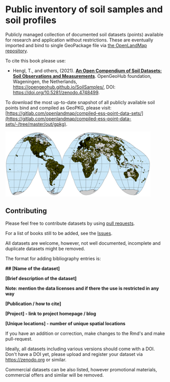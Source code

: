 
# Public inventory of soil samples and soil profiles

Publicly managed collection of documented soil datasets (points) available for 
research and application without restrictions. These are eventually imported and 
bind to single GeoPackage file via [the OpenLandMap repository](https://gitlab.com/openlandmap/compiled-ess-point-data-sets/).

To cite this book please use:

- Hengl, T., and others, (2021). [**An Open Compendium of Soil Datasets: Soil Observations and Measurements**](https://opengeohub.github.io/SoilSamples/). OpenGeoHub foundation, Wageningen, the Netherlands, <https://opengeohub.github.io/SoilSamples/>, DOI: <https://doi.org/10.5281/zenodo.4748499>.

To download the most up-to-date snapshot of all publicly available soil points 
bind and compiled as GeoPKG, please visit: [https://gitlab.com/openlandmap/compiled-ess-point-data-sets/](https://gitlab.com/openlandmap/compiled-ess-point-data-sets/-/tree/master/out/gpkg).

<img src="img/sol_chem.pnts_sites.png" alt="Soil profiles and soil samples with chemical and physical properties global compilation. For more info see: https://gitlab.com/openlandmap/compiled-ess-point-data-sets." width="90%" />

## Contributing

Please feel free to contribute datasets by using [pull requests](https://docs.github.com/en/github/collaborating-with-issues-and-pull-requests/creating-a-pull-request).

For a list of books still to be added, see the [Issues](https://github.com/oscarbaruffa/BigBookofR/issues). 

All datasets are welcome, however, not well documented, incomplete and duplicate 
datasets might be removed.

The format for adding bibliography entries is:

**\#\# [Name of the dataset]**

**[Brief description of the dataset]**

**Note: mention the data licenses and if there the use is restricted in any way** 

**[Publication / how to cite]**

**[Project] - link to project homepage / blog**

**[Unique locations] - number of unique spatial locations**


If you have an addition or correction, make changes to the Rmd's and make pull-request.

Ideally, all datasets including various versions should come with a DOI. 
Don't have a DOI yet, please upload and register your dataset via <https://zenodo.org> or 
similar.

Commercial datasets can be also listed, however promotional materials, commercial offers 
and similar will be removed.
